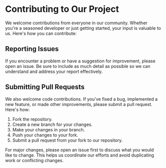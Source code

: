 # Contributing to Our Project

We welcome contributions from everyone in our community. Whether you're a seasoned developer or just getting started, your input is valuable to us. Here's how you can contribute:

## Reporting Issues

If you encounter a problem or have a suggestion for improvement, please open an issue. Be sure to include as much detail as possible so we can understand and address your report effectively.

## Submitting Pull Requests

We also welcome code contributions. If you've fixed a bug, implemented a new feature, or made other improvements, please submit a pull request. Here's how:

1. Fork the repository.
2. Create a new branch for your changes.
3. Make your changes in your branch.
4. Push your changes to your fork.
5. Submit a pull request from your fork to our repository.

For major changes, please open an issue first to discuss what you would like to change. This helps us coordinate our efforts and avoid duplicating work or conflicting changes.
